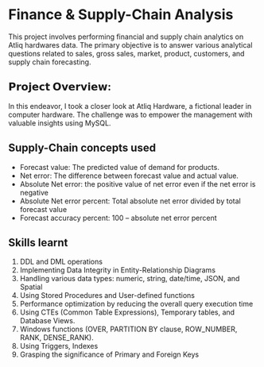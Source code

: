 # Finance & Supply-Chain Analysis
This project involves performing financial and supply chain analytics on Atliq hardwares data. The primary objective is to answer various analytical questions related to sales, gross sales, market, product, customers, and supply chain forecasting.

## 𝗣𝗿𝗼𝗷𝗲𝗰𝘁 𝗢𝘃𝗲𝗿𝘃𝗶𝗲𝘄:
In this endeavor, I took a closer look at Atliq Hardware, a fictional leader in computer hardware. The challenge was to empower the management with valuable insights using MySQL.

## Supply-Chain concepts used
- Forecast value: The predicted value of demand for products.
- Net error: The difference between forecast value and actual value.
- Absolute Net error: the positive value of net error even if the net error is negative
- Absolute Net error percent: Total absolute net error divided by total forecast value
- Forecast accuracy percent: 100 – absolute net error percent

## Skills learnt
1. DDL and DML operations
2. Implementing Data Integrity in Entity-Relationship Diagrams 
3. Handling various data types: numeric, string, date/time, JSON, and Spatial
4. Using Stored Procedures and User-defined functions 
5. Performance optimization by reducing the overall query execution time 
6. Using CTEs (Common Table Expressions), Temporary tables, and Database Views.
7. Windows functions (OVER, PARTITION BY clause, ROW_NUMBER, RANK, DENSE_RANK).
8. Using Triggers, Indexes
9. Grasping the significance of Primary and Foreign Keys




